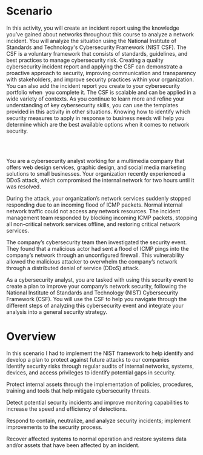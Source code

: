 # Scenario 

In this activity, you will create an incident report using the knowledge you’ve gained about networks throughout this course to analyze a network incident. You will analyze the situation using the National Institute of Standards and Technology's Cybersecurity Framework (NIST CSF). The CSF is a voluntary framework that consists of standards, guidelines, and best practices to manage cybersecurity risk. Creating a quality cybersecurity incident report and applying the CSF can demonstrate a proactive approach to security, improving communication and transparency with stakeholders, and improve security practices within your organization. You can also add the incident report you create to your cybersecurity portfolio when  you complete it.
The CSF is scalable and can be applied in a wide variety of contexts. As you continue to learn more and refine your understanding of key cybersecurity skills, you can use the templates provided in this activity in other situations. Knowing how to identify which security measures to apply in response to business needs will help you determine which are the best available options when it comes to network security.

<br><br>

You are a cybersecurity analyst working for a multimedia company that offers web design services, graphic design, and social media marketing solutions to small businesses. Your organization recently experienced a DDoS attack, which compromised the internal network for two hours until it was resolved.

During the attack, your organization’s network services suddenly stopped responding due to an incoming flood of ICMP packets. Normal internal network traffic could not access any network resources. The incident management team responded by blocking incoming ICMP packets, stopping all non-critical network services offline, and restoring critical network services. 

The company’s cybersecurity team then investigated the security event. They found that a malicious actor had sent a flood of ICMP pings into the company’s network through an unconfigured firewall. This vulnerability allowed the malicious attacker to overwhelm the company’s network through a distributed denial of service (DDoS) attack. 

As a cybersecurity analyst, you are tasked with using this security event to create a plan to improve your company’s network security, following the National Institute of Standards and Technology (NIST) Cybersecurity Framework (CSF). You will use the CSF to help you navigate through the different steps of analyzing this cybersecurity event and integrate your analysis into a general security strategy.

# Overview 

In this scenario I had to implement the NIST framework to help identify and develop a plan to protect against future attacks to our companies 
<br>
Identify security risks through regular audits of internal networks, systems, devices, and access privileges to identify potential gaps in security. 

Protect internal assets through the implementation of policies, procedures, training and tools that help mitigate cybersecurity threats. 

Detect potential security incidents and improve monitoring capabilities to increase the speed and efficiency of detections. 

Respond to contain, neutralize, and analyze security incidents; implement improvements to the security process. 

Recover affected systems to normal operation and restore systems data and/or assets that have been affected by an incident. 


